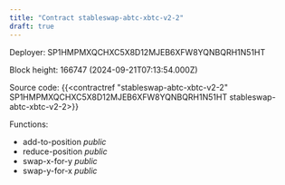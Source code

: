 ```yaml
---
title: "Contract stableswap-abtc-xbtc-v2-2"
draft: true
---
```

Deployer: SP1HMPMXQCHXC5X8D12MJEB6XFW8YQNBQRH1N51HT


 



Block height: 166747 (2024-09-21T07:13:54.000Z)

Source code: {{<contractref "stableswap-abtc-xbtc-v2-2" SP1HMPMXQCHXC5X8D12MJEB6XFW8YQNBQRH1N51HT stableswap-abtc-xbtc-v2-2>}}

Functions:

* add-to-position _public_
* reduce-position _public_
* swap-x-for-y _public_
* swap-y-for-x _public_
